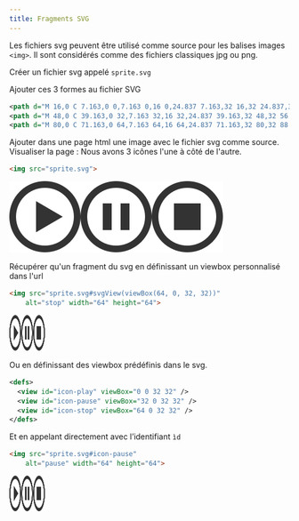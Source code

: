 ```yaml
---
title: Fragments SVG
---
```


Les fichiers svg peuvent être utilisé comme source pour les balises images `<img>`. Il sont considérés comme des fichiers classiques jpg ou png.

Créer un fichier svg appelé `sprite.svg`

Ajouter ces 3 formes au fichier SVG

```svg
<path d="M 16,0 C 7.163,0 0,7.163 0,16 0,24.837 7.163,32 16,32 24.837,32 32,24.837 32,16 32,7.163 24.837,0 16,0 Z m 0,29 C 8.82,29 3,23.18 3,16 3,8.82 8.82,3 16,3 23.18,3 29,8.82 29,16 29,23.18 23.18,29 16,29 Z M 12,9 24,16 12,23 Z" />
<path d="M 48,0 C 39.163,0 32,7.163 32,16 32,24.837 39.163,32 48,32 56.837,32 64,24.837 64,16 64,7.163 56.837,0 48,0 Z m 0,29 C 40.82,29 35,23.18 35,16 35,8.82 40.82,3 48,3 55.18,3 61,8.82 61,16 61,23.18 55.18,29 48,29 Z M 42,10 h 4 v 12 h -4 z m 8,0 h 4 v 12 h -4 z" />
<path d="M 80,0 C 71.163,0 64,7.163 64,16 64,24.837 71.163,32 80,32 88.837,32 96,24.837 96,16 96,7.163 88.837,0 80,0 Z m 0,29 C 72.82,29 67,23.18 67,16 67,8.82 72.82,3 80,3 87.18,3 93,8.82 93,16 93,23.18 87.18,29 80,29 Z M 74,10 H 86 V 22 H 74 Z" />
```

Ajouter dans une page html une image avec le fichier svg comme source. Visualiser la page : Nous avons 3 icônes l'une à côté de l'autre.

```html
<img src="sprite.svg">
```

![sprite](sprite.svg)


Récupérer qu'un fragment du svg en définissant un viewbox personnalisé dans l'url

```html
<img src="sprite.svg#svgView(viewBox(64, 0, 32, 32))"
    alt="stop" width="64" height="64">
```

<img src="sprite.svg#svgView(viewBox(64, 0, 32, 32))" alt="pause" width="64" height="64">

Ou en définissant des viewbox prédéfinis dans le svg.

```svg
<defs>
  <view id="icon-play" viewBox="0 0 32 32" />
  <view id="icon-pause" viewBox="32 0 32 32" />
  <view id="icon-stop" viewBox="64 0 32 32" />
</defs>
```

Et en appelant directement avec l’identifiant `ìd`

```html
<img src="sprite.svg#icon-pause"
    alt="pause" width="64" height="64">
```

<img src="sprite.svg#icon-pause" alt="pause" width="64" height="64">
